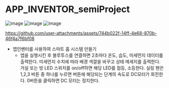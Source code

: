 # APP_INVENTOR_semiProject

![image](https://github.com/user-attachments/assets/ba48a52e-4268-4cbc-a11a-8a1405959dde)
![image](https://github.com/user-attachments/assets/4ccf9d42-31fa-4050-a082-1e29f0944056)
![image](https://github.com/user-attachments/assets/46403850-b964-40fd-bcd3-ae55c3c61270)

https://github.com/user-attachments/assets/744b022f-14ff-4e68-870b-46f4a7f6bf08


- 앱인벤터를 사용하여 스마트 홈 시스템 만들기
  - 앱을 실행시킨 후 블루투스를 연결하면 2초마다 온도, 습도, 미세먼지 데이터를 출력한다. 미세먼지 수치에 따라 배경 색깔을 바꾸고 상태 메세지를 출력한다. 거실 또는 방 LED 스위치를 on/off하면 해당 LED를 점등, 소등한다. 실링 팬은 1,2,3 버튼 중 하나를 누르면 버튼에 해당되는 단계의 속도로 DC모터가 회전한다. 0버튼을 클릭하면 DC 모터는 정지한다.
